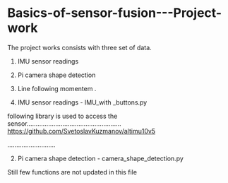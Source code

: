 # Basics-of-sensor-fusion---Project-work

The project works consists with three set of data.
1. IMU sensor readings 
2. Pi camera shape detection 
3. Line following momentem .




1. IMU sensor readings -  IMU_with _buttons.py

following library is used to access the sensor.....................................................
https://github.com/SvetoslavKuzmanov/altimu10v5 


...........................




2. Pi camera shape detection - camera_shape_detection.py

Still few functions are not updated in this file
